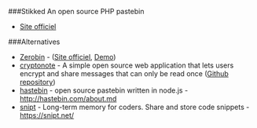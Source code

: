 ###Stikked
An open source PHP pastebin

 * [Site officiel](https://github.com/claudehohl/Stikked)

###Alternatives
 * [Zerobin](https://github.com/sebsauvage/ZeroBin) - ([Site officiel](http://sebsauvage.net/wiki/doku.php?id=php:zerobin), [Demo](http://sebsauvage.net/paste/))
 * [cryptonote](https://cryptonote.it) - A simple open source web application that lets users encrypt and share messages that can only be read once ([Github repository](https://github.com/alainmeier/cryptonote))
 * [hastebin](https://github.com/seejohnrun/haste-server) -  open source pastebin written in node.js - http://hastebin.com/about.md
 * [snipt](https://github.com/nicksergeant/snipt/) -  Long-term memory for coders. Share and store code snippets - https://snipt.net/
